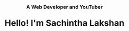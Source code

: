 <h1 align="center">Hello! I'm Sachintha Lakshan</h2>
<h3 align="center" style="margin-top: -100px;">A Web Developer and YouTuber</h3>
